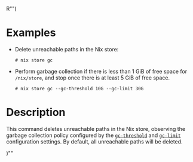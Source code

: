 R""(

# Examples

* Delete unreachable paths in the Nix store:

  ```console
  # nix store gc
  ```

* Perform garbage collection if there is less than 1 GiB of free space
  for `/nix/store`, and stop once there is at least 5 GiB of free
  space.

  ```console
  # nix store gc --gc-threshold 10G --gc-limit 30G
  ```

# Description

This command deletes unreachable paths in the Nix store, observing the
garbage collection policy configured by the
[`gc-threshold`](@docroot@/command-ref/conf-file.md#conf-gc-threshold) and
[`gc-limit`](@docroot@/command-ref/conf-file.md#conf-gc-limit) configuration
settings. By default, all unreachable paths will be deleted.

)""
